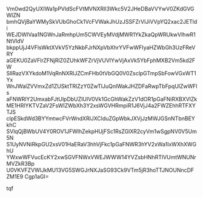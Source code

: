 Vm0wd2QyUXlWa1pPVldScFVtMVNXRll3Wkc5V2JHeDBaVVYwV0ZKdGVGWlZN
bmhQVjBaYWMySkVUbGhoCk1VcFVWakJhUzJSSFZrVlJiVVpYQ2xac2JETldi
WEJDWlVaa1NGWnJaRmhpUm5CWVEyMVdjMWR1YkZkaQpWRUkwVlhwR1NtVldV
bkppUjJ4VFlsWktXVkV5YzNkbFJrNXpVbXhrYVFwWFIyaHZWbGh3UzFReVRY
aGEKU0ZaVFlrZFNjRlZ0ZUhkWFZrVjVUVlYwVjAxVk5YbFphMXB2Vm5kd2FW
SllRazVXYkdoM1VqRnNXRlJZCmFHb0tVbGQ0V0ZsclpGTmpSbFowVGxWT1Yx
WnJWalZVVmxZd1ZUSktTRlZzY0ZwTlJuQnlWakJHZDFaRwpTbFpqUlZwWFls
aFNWRlY2UmxabFJtUlpDbUZIUlV0Vk1GcGhWakZzV1dOR1pGaFNiRXBXVlZk
ME1HRlYKTVZaV2FsWlZWbXh3Y2xsWGVHRmpiR1J6VjJ4a2FWZEhhRTFXYTJS
clpESkdWd3BYYmtwcFVrWndXRlJXClduZGpWbkJXVjJzMWJGSnNTbnBEYkhC
SVlqQjBWbUV4Y0ROV1JFWlhZekpHUjFSc1RsZGlXR2cyVm1wSgpNV0V5Um5N
S1UyNVNiRkpGU2xsV01HaERaV3hhVjFkc1pGaFNWR3hYV2xWa1IxWXhXWGhU
YWxwWFVucEcKY2xwSGVFNWxVWEJWWW14YVZsbHNhRTlVUmtWNUNrMVZkR3Bp
U0VKVFZVWlJkMU13VG5SWGJrNXJaSG93Ck9VTm5jR3hoTTJNOUNncDFZM1E9
Cgp1aGI=

tqf